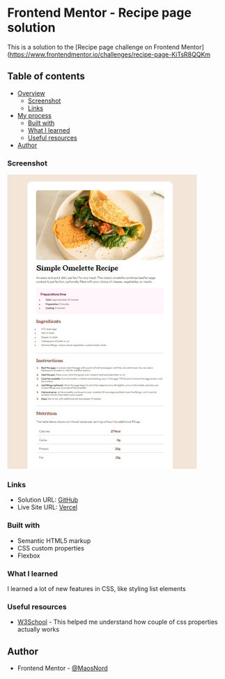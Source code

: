 # Frontend Mentor - Recipe page solution

This is a solution to the [Recipe page challenge on Frontend Mentor](https://www.frontendmentor.io/challenges/recipe-page-KiTsR8QQKm
## Table of contents
- [Overview](#overview)
  - [Screenshot](#screenshot)
  - [Links](#links)
- [My process](#my-process)
  - [Built with](#built-with)
  - [What I learned](#what-i-learned)
  - [Useful resources](#useful-resources)
- [Author](#author)

### Screenshot

![](./assets/images/recipe-screenshot.jpg)

### Links

- Solution URL: [GitHub](https://github.com/MasoNord/Tiny-Project-Collection/tree/main/recipe-page)
- Live Site URL: [Vercel](https://recipe-page-nu-tan.vercel.app/)

### Built with

- Semantic HTML5 markup
- CSS custom properties
- Flexbox

### What I learned

I learned a lot of new features in CSS, like styling list elements

### Useful resources

- [W3School](https://www.w3schools.com/) - This helped me understand how couple of css properties actually works 

## Author

- Frontend Mentor - [@MaosNord](https://www.frontendmentor.io/profile/MasoNord)

